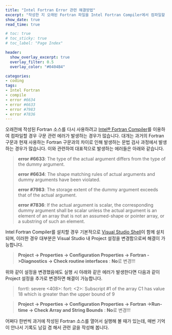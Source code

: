 ```yaml
---
title: "Intel Fortran Error 관련 해결방법" 
excerpt: "작성한 지 오래된 Fortran 파일을 Intel Fortran Compiler에서 컴파일할 경우 발생되는 에러에 관한 해결방법을 설명합니다."
show_date: true
read_time: true

# toc: true
# toc_sticky: true
# toc_label: "Page Index"

header:
  show_overlay_excerpt: true
  overlay_filter: 0.5
  overlay_color: "#0404B4"

categories: 
- coding 
tags: 
- Intel Fortran
- compile
- error #6634
- error #6633
- error #7983
- error #7836
---
```


오래전에 작성된 Fortran 소스를 다시 사용하려고 [Intel® Fortran Compiler](https://software.intel.com/content/www/us/en/develop/tools/oneapi/components/fortran-compiler.html#gs.av5o7k)를 이용하여 컴파일할 경우 구문 관련 에러가 발생하는 경우가 많습니다. 대개는 과거의 Fortran 구문과 현재 사용하는 Fortran 구문과의 차이로 인해 발생하는 문법 검사 과정에서 발생하는 경우가 많습니다. 이와 관련하여 대표적으로 발생하는 에러들은 아래와 같습니다.

> **error #6633**: The type of the actual argument differs from the type of the dummy argument.
>
> **error #6634**: The shape matching rules of actual arguments and dummy arguments have been violated.
>
> **error #7983**: The storage extent of the dummy argument exceeds that of the actual argument.
>
> **error #7836**: If the actual argument is scalar, the corresponding dummy argument shall be scalar unless the actual argument is an element of an array that is not an assumed-shape or pointer array, or a substring of such an element.

Intel Fortran Compiler를 설치할 경우 기본적으로 [Visual Studio Shell](https://docs.microsoft.com/ko-kr/visualstudio/extensibility/internals/visual-studio-shell?view=vs-2019)이 함께 설치되며, 이러한 경우 대부분은 Visual Studio 내 Project 설정을 변경함으로써 해결이 가능합니다.

> **Project -> Properties -> Configuration Properties -> Fortran ->Diagnostics -> Check routine interfaces** : **No**로 변경!!!

위와 같이 설정을 변경했음에도 실행 시 아래와 같은 에러가 발생한다면 다음과 같이 Project 설정을 추가로 변경하면 해결이 가능합니다.

> forrtl: severe <408>: fort: <2>: Subscript #1 of the array C1 has value 18 which is greater than the upper bound of 9

> **Project -> Properties -> Configuration Properties -> Fortran ->Run-time -> Check Array and String Bounds** : **No**로 변경!!!

어쩌다 한번씩 과거에 작성된 Fortran 소스를 열어서 실행해 볼 때가 있는데, 매번 기억이 안나서 기록도 남길 겸 해서 관련 글을 작성해 봅니다.
